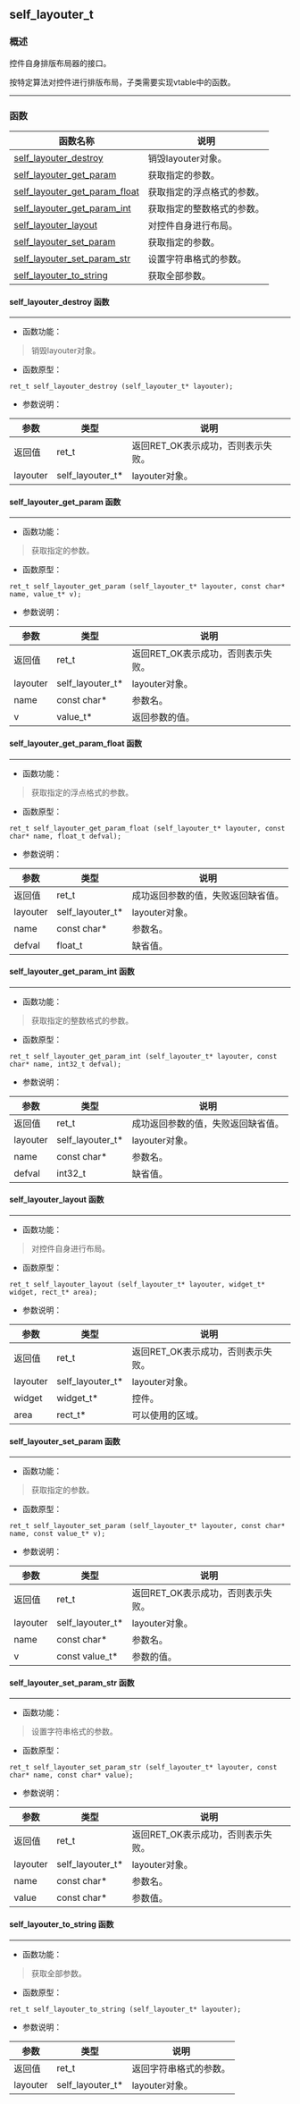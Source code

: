 ## self\_layouter\_t
### 概述
 控件自身排版布局器的接口。

 按特定算法对控件进行排版布局，子类需要实现vtable中的函数。


----------------------------------
### 函数
<p id="self_layouter_t_methods">

| 函数名称 | 说明 | 
| -------- | ------------ | 
| <a href="#self_layouter_t_self_layouter_destroy">self\_layouter\_destroy</a> | 销毁layouter对象。 |
| <a href="#self_layouter_t_self_layouter_get_param">self\_layouter\_get\_param</a> | 获取指定的参数。 |
| <a href="#self_layouter_t_self_layouter_get_param_float">self\_layouter\_get\_param\_float</a> | 获取指定的浮点格式的参数。 |
| <a href="#self_layouter_t_self_layouter_get_param_int">self\_layouter\_get\_param\_int</a> | 获取指定的整数格式的参数。 |
| <a href="#self_layouter_t_self_layouter_layout">self\_layouter\_layout</a> | 对控件自身进行布局。 |
| <a href="#self_layouter_t_self_layouter_set_param">self\_layouter\_set\_param</a> | 获取指定的参数。 |
| <a href="#self_layouter_t_self_layouter_set_param_str">self\_layouter\_set\_param\_str</a> | 设置字符串格式的参数。 |
| <a href="#self_layouter_t_self_layouter_to_string">self\_layouter\_to\_string</a> | 获取全部参数。 |
#### self\_layouter\_destroy 函数
-----------------------

* 函数功能：

> <p id="self_layouter_t_self_layouter_destroy"> 销毁layouter对象。




* 函数原型：

```
ret_t self_layouter_destroy (self_layouter_t* layouter);
```

* 参数说明：

| 参数 | 类型 | 说明 |
| -------- | ----- | --------- |
| 返回值 | ret\_t | 返回RET\_OK表示成功，否则表示失败。 |
| layouter | self\_layouter\_t* | layouter对象。 |
#### self\_layouter\_get\_param 函数
-----------------------

* 函数功能：

> <p id="self_layouter_t_self_layouter_get_param"> 获取指定的参数。




* 函数原型：

```
ret_t self_layouter_get_param (self_layouter_t* layouter, const char* name, value_t* v);
```

* 参数说明：

| 参数 | 类型 | 说明 |
| -------- | ----- | --------- |
| 返回值 | ret\_t | 返回RET\_OK表示成功，否则表示失败。 |
| layouter | self\_layouter\_t* | layouter对象。 |
| name | const char* | 参数名。 |
| v | value\_t* | 返回参数的值。 |
#### self\_layouter\_get\_param\_float 函数
-----------------------

* 函数功能：

> <p id="self_layouter_t_self_layouter_get_param_float"> 获取指定的浮点格式的参数。




* 函数原型：

```
ret_t self_layouter_get_param_float (self_layouter_t* layouter, const char* name, float_t defval);
```

* 参数说明：

| 参数 | 类型 | 说明 |
| -------- | ----- | --------- |
| 返回值 | ret\_t | 成功返回参数的值，失败返回缺省值。 |
| layouter | self\_layouter\_t* | layouter对象。 |
| name | const char* | 参数名。 |
| defval | float\_t | 缺省值。 |
#### self\_layouter\_get\_param\_int 函数
-----------------------

* 函数功能：

> <p id="self_layouter_t_self_layouter_get_param_int"> 获取指定的整数格式的参数。




* 函数原型：

```
ret_t self_layouter_get_param_int (self_layouter_t* layouter, const char* name, int32_t defval);
```

* 参数说明：

| 参数 | 类型 | 说明 |
| -------- | ----- | --------- |
| 返回值 | ret\_t | 成功返回参数的值，失败返回缺省值。 |
| layouter | self\_layouter\_t* | layouter对象。 |
| name | const char* | 参数名。 |
| defval | int32\_t | 缺省值。 |
#### self\_layouter\_layout 函数
-----------------------

* 函数功能：

> <p id="self_layouter_t_self_layouter_layout"> 对控件自身进行布局。




* 函数原型：

```
ret_t self_layouter_layout (self_layouter_t* layouter, widget_t* widget, rect_t* area);
```

* 参数说明：

| 参数 | 类型 | 说明 |
| -------- | ----- | --------- |
| 返回值 | ret\_t | 返回RET\_OK表示成功，否则表示失败。 |
| layouter | self\_layouter\_t* | layouter对象。 |
| widget | widget\_t* | 控件。 |
| area | rect\_t* | 可以使用的区域。 |
#### self\_layouter\_set\_param 函数
-----------------------

* 函数功能：

> <p id="self_layouter_t_self_layouter_set_param"> 获取指定的参数。




* 函数原型：

```
ret_t self_layouter_set_param (self_layouter_t* layouter, const char* name, const value_t* v);
```

* 参数说明：

| 参数 | 类型 | 说明 |
| -------- | ----- | --------- |
| 返回值 | ret\_t | 返回RET\_OK表示成功，否则表示失败。 |
| layouter | self\_layouter\_t* | layouter对象。 |
| name | const char* | 参数名。 |
| v | const value\_t* | 参数的值。 |
#### self\_layouter\_set\_param\_str 函数
-----------------------

* 函数功能：

> <p id="self_layouter_t_self_layouter_set_param_str"> 设置字符串格式的参数。




* 函数原型：

```
ret_t self_layouter_set_param_str (self_layouter_t* layouter, const char* name, const char* value);
```

* 参数说明：

| 参数 | 类型 | 说明 |
| -------- | ----- | --------- |
| 返回值 | ret\_t | 返回RET\_OK表示成功，否则表示失败。 |
| layouter | self\_layouter\_t* | layouter对象。 |
| name | const char* | 参数名。 |
| value | const char* | 参数值。 |
#### self\_layouter\_to\_string 函数
-----------------------

* 函数功能：

> <p id="self_layouter_t_self_layouter_to_string"> 获取全部参数。




* 函数原型：

```
ret_t self_layouter_to_string (self_layouter_t* layouter);
```

* 参数说明：

| 参数 | 类型 | 说明 |
| -------- | ----- | --------- |
| 返回值 | ret\_t | 返回字符串格式的参数。 |
| layouter | self\_layouter\_t* | layouter对象。 |
